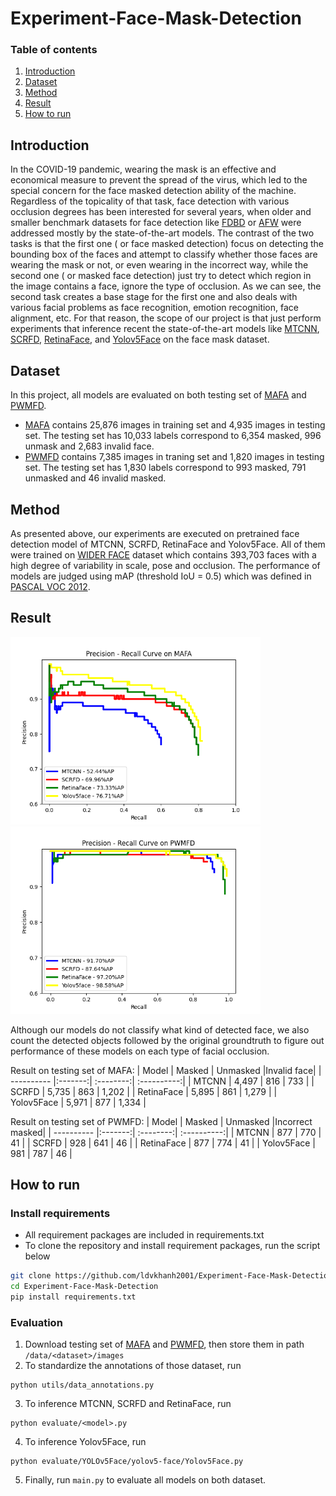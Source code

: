 # Experiment-Face-Mask-Detection
### Table of contents
1. [Introduction](#introduction)
2. [Dataset](#dataset)
3. [Method](#method)
4. [Result](#result)
5. [How to run](#run)

## Introduction<a name="introduction"></a>
In the COVID-19 pandemic, wearing the mask is an effective and economical measure to prevent the spread of the virus, which led to the special concern for the face masked detection ability of the machine. Regardless of the topicality of that task, face detection with various occlusion degrees has been interested for several years, when older and smaller benchmark datasets for face detection like [FDBD](http://vis-www.cs.umass.edu/fddb/index.html) or [AFW](https://paperswithcode.com/dataset/afw) were addressed mostly by the state-of-the-art models. The contrast of the two tasks is that the first one ( or face masked detection) focus on detecting the bounding box of the faces and attempt to classify whether those faces are wearing the mask or not, or even wearing in the incorrect way, while the second one ( or masked face detection) just try to detect which region in the image contains a face, ignore the type of occlusion. As we can see, the second task creates a base stage for the first one and also deals with various facial problems as face recognition, emotion recognition, face alignment, etc. For that reason, the scope of our project is that just perform experiments that inference recent the state-of-the-art models like [MTCNN](https://github.com/ipazc/mtcnn), [SCRFD](https://github.com/deepinsight/insightface/tree/master/detection/scrfd), [RetinaFace](https://github.com/serengil/retinaface), and [Yolov5Face](https://github.com/deepcam-cn/yolov5-face) on the face mask dataset.


## Dataset<a name="dataset"></a>
In this project, all models are evaluated on both testing set of [MAFA](https://openaccess.thecvf.com/content_cvpr_2017/html/Ge_Detecting_Masked_Faces_CVPR_2017_paper.html) and [PWMFD](https://github.com/ethancvaa/Properly-Wearing-Masked-Detect-Dataset).
  * [MAFA](https://openaccess.thecvf.com/content_cvpr_2017/html/Ge_Detecting_Masked_Faces_CVPR_2017_paper.html) contains 25,876 images in training set and 4,935 images in testing set. The testing set has 10,033 labels correspond to 6,354 masked, 996 unmask and 2,683 invalid face.
  * [PWMFD](https://github.com/ethancvaa/Properly-Wearing-Masked-Detect-Dataset) contains 7,385 images in traning set and 1,820 images in testing set. The testing set has 1,830 labels correspond to 993 masked, 791 unmasked and 46 invalid masked.
## Method<a name="method"></a>
As presented above, our experiments are executed on pretrained face detection model of MTCNN, SCRFD, RetinaFace and Yolov5Face. All of them were trained on [WIDER FACE](http://shuoyang1213.me/WIDERFACE/) dataset which contains 393,703 faces with a high degree of variability in scale, pose and occlusion. The performance of models are judged using mAP (threshold IoU = 0.5) which was defined in [PASCAL VOC 2012](http://host.robots.ox.ac.uk/pascal/VOC/voc2012/). 
## Result<a name="result"></a>
<p float="left">
  <img src="/MAFA_AP.png" width="400" />
  <img src="/PWMFD_AP.png" width="400" /> 
</p>
Although our models do not classify what kind of detected face, we also count the detected objects followed by the original groundtruth to figure out performance of these models on each type of facial occlusion.

Result on testing set of MAFA:
| Model      | Masked  | Unmasked |Invalid face|
| ---------- |:-------:| :--------:| :----------:|
| MTCNN      |  4,497  |    816   |     733    |
| SCRFD      |  5,735  |    863   |   1,202    |
| RetinaFace |  5,895  |    861   |   1,279    |
| Yolov5Face |   5,971 |    877   |   1,334    |


Result on testing set of PWMFD:
| Model      | Masked  | Unmasked |Incorrect masked|
| ---------- |:-------:| :--------:| :----------:|
| MTCNN      |   877   |   770    |    41      |
| SCRFD      |   928   |   641    |    46      |
| RetinaFace |   877   |   774    |    41      |
| Yolov5Face |   981   |   787    |    46      |

## How to run<a name="run"></a>
### Install requirements 
* All requirement packages are included in requirements.txt
* To clone the repository and install requirement packages, run the script below
```bash
git clone https://github.com/ldvkhanh2001/Experiment-Face-Mask-Detection
cd Experiment-Face-Mask-Detection
pip install requirements.txt
```
### Evaluation
1. Download testing set of [MAFA](https://www.kaggle.com/rahulmangalampalli/mafa-data) and [PWMFD](https://github.com/ethancvaa/Properly-Wearing-Masked-Detect-Dataset), then store them in path `/data/<dataset>/images`
2. To standardize the annotations of those dataset, run
```
python utils/data_annotations.py
```
3. To inference MTCNN, SCRFD and RetinaFace, run
```
python evaluate/<model>.py
```
4. To inference Yolov5Face, run
```
python evaluate/YOLOv5Face/yolov5-face/Yolov5Face.py
```
5. Finally, run `main.py` to evaluate all models on both dataset.




